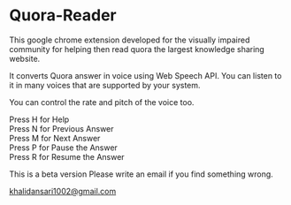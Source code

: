 # Quora-Reader

This google chrome extension developed for the visually impaired community for helping then read quora the largest knowledge sharing website.

It converts Quora answer in voice using Web Speech API. You can listen to it in many voices that are supported by your system.

You can control the rate and pitch of the voice too.

Press H for Help<br/>
Press N for Previous Answer<br/>
Press M for Next Answer<br/>
Press P for Pause the Answer<br/>
Press R for Resume the Answer<br/>

This is a beta version Please write an email if you find something wrong.

khalidansari1002@gmail.com
